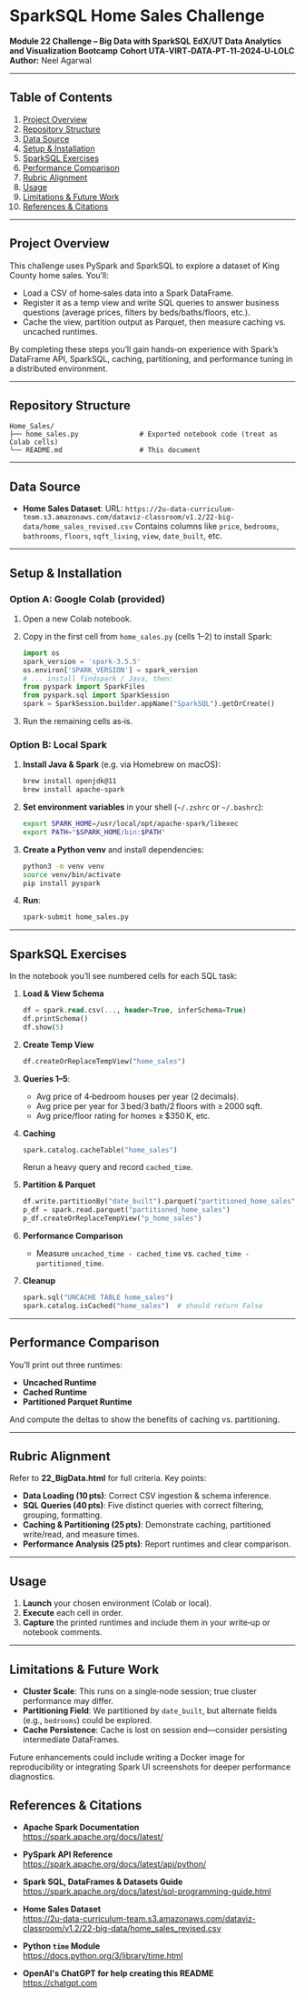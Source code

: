 # SparkSQL Home Sales Challenge

**Module 22 Challenge – Big Data with SparkSQL**
**EdX/UT Data Analytics and Visualization Bootcamp**
**Cohort UTA‑VIRT‑DATA‑PT‑11‑2024‑U‑LOLC**
**Author:** Neel Agarwal

---

## Table of Contents

1. [Project Overview](#project-overview)
2. [Repository Structure](#repository-structure)
3. [Data Source](#data-source)
4. [Setup & Installation](#setup--installation)
5. [SparkSQL Exercises](#sparksql-exercises)
6. [Performance Comparison](#performance-comparison)
7. [Rubric Alignment](#rubric-alignment)
8. [Usage](#usage)
9. [Limitations & Future Work](#limitations--future-work)
10. [References & Citations](#references--citations)

---

## Project Overview

This challenge uses PySpark and SparkSQL to explore a dataset of King County home sales. You’ll:

* Load a CSV of home‑sales data into a Spark DataFrame.
* Register it as a temp view and write SQL queries to answer business questions (average prices, filters by beds/baths/floors, etc.).
* Cache the view, partition output as Parquet, then measure caching vs. uncached runtimes.

By completing these steps you’ll gain hands‑on experience with Spark’s DataFrame API, SparkSQL, caching, partitioning, and performance tuning in a distributed environment.

---

## Repository Structure

```plaintext
Home_Sales/
├── home_sales.py               # Exported notebook code (treat as Colab cells)
└── README.md                   # This document
```

---

## Data Source

* **Home Sales Dataset**:
  URL: `https://2u-data-curriculum-team.s3.amazonaws.com/dataviz-classroom/v1.2/22-big-data/home_sales_revised.csv`
  Contains columns like `price`, `bedrooms`, `bathrooms`, `floors`, `sqft_living`, `view`, `date_built`, etc.

---

## Setup & Installation

### Option A: Google Colab (provided)

1. Open a new Colab notebook.
2. Copy in the first cell from `home_sales.py` (cells 1–2) to install Spark:

   ```python
   import os
   spark_version = 'spark-3.5.5'
   os.environ['SPARK_VERSION'] = spark_version
   # ... install findspark / Java, then:
   from pyspark import SparkFiles
   from pyspark.sql import SparkSession
   spark = SparkSession.builder.appName("SparkSQL").getOrCreate()
   ```
3. Run the remaining cells as‑is.

### Option B: Local Spark

1. **Install Java & Spark** (e.g. via Homebrew on macOS):

   ```bash
   brew install openjdk@11
   brew install apache-spark
   ```
2. **Set environment variables** in your shell (`~/.zshrc` or `~/.bashrc`):

   ```bash
   export SPARK_HOME=/usr/local/opt/apache-spark/libexec
   export PATH="$SPARK_HOME/bin:$PATH"
   ```
3. **Create a Python venv** and install dependencies:

   ```bash
   python3 -m venv venv
   source venv/bin/activate
   pip install pyspark
   ```
4. **Run**:

   ```bash
   spark-submit home_sales.py
   ```

---

## SparkSQL Exercises

In the notebook you’ll see numbered cells for each SQL task:

1. **Load & View Schema**

   ```sql
   df = spark.read.csv(..., header=True, inferSchema=True)
   df.printSchema()
   df.show(5)
   ```

2. **Create Temp View**

   ```python
   df.createOrReplaceTempView("home_sales")
   ```

3. **Queries 1–5**:

   * Avg price of 4‑bedroom houses per year (2 decimals).
   * Avg price per year for 3 bed/3 bath/2 floors with ≥ 2000 sqft.
   * Avg price/floor rating for homes ≥ \$350 K, etc.

4. **Caching**

   ```python
   spark.catalog.cacheTable("home_sales")
   ```

   Rerun a heavy query and record `cached_time`.

5. **Partition & Parquet**

   ```python
   df.write.partitionBy("date_built").parquet("partitioned_home_sales")
   p_df = spark.read.parquet("partitioned_home_sales")
   p_df.createOrReplaceTempView("p_home_sales")
   ```

6. **Performance Comparison**

   * Measure `uncached_time - cached_time` vs. `cached_time - partitioned_time`.

7. **Cleanup**

   ```python
   spark.sql("UNCACHE TABLE home_sales")
   spark.catalog.isCached("home_sales")  # should return False
   ```

---

## Performance Comparison

You’ll print out three runtimes:

* **Uncached Runtime**
* **Cached Runtime**
* **Partitioned Parquet Runtime**

And compute the deltas to show the benefits of caching vs. partitioning.

---

## Rubric Alignment

Refer to **22\_BigData.html** for full criteria. Key points:

* **Data Loading (10 pts)**: Correct CSV ingestion & schema inference.
* **SQL Queries (40 pts)**: Five distinct queries with correct filtering, grouping, formatting.
* **Caching & Partitioning (25 pts)**: Demonstrate caching, partitioned write/read, and measure times.
* **Performance Analysis (25 pts)**: Report runtimes and clear comparison.

---

## Usage

1. **Launch** your chosen environment (Colab or local).
2. **Execute** each cell in order.
3. **Capture** the printed runtimes and include them in your write‑up or notebook comments.

---

## Limitations & Future Work

* **Cluster Scale**: This runs on a single‑node session; true cluster performance may differ.
* **Partitioning Field**: We partitioned by `date_built`, but alternate fields (e.g., `bedrooms`) could be explored.
* **Cache Persistence**: Cache is lost on session end—consider persisting intermediate DataFrames.

Future enhancements could include writing a Docker image for reproducibility or integrating Spark UI screenshots for deeper performance diagnostics.


## References & Citations

- **Apache Spark Documentation**  
  https://spark.apache.org/docs/latest/  

- **PySpark API Reference**  
  https://spark.apache.org/docs/latest/api/python/  

- **Spark SQL, DataFrames & Datasets Guide**  
  https://spark.apache.org/docs/latest/sql-programming-guide.html  

- **Home Sales Dataset**  
  https://2u-data-curriculum-team.s3.amazonaws.com/dataviz-classroom/v1.2/22-big-data/home_sales_revised.csv  

- **Python `time` Module**  
  https://docs.python.org/3/library/time.html  

- **OpenAI's ChatGPT for help creating this README**  
  https://chatgpt.com  